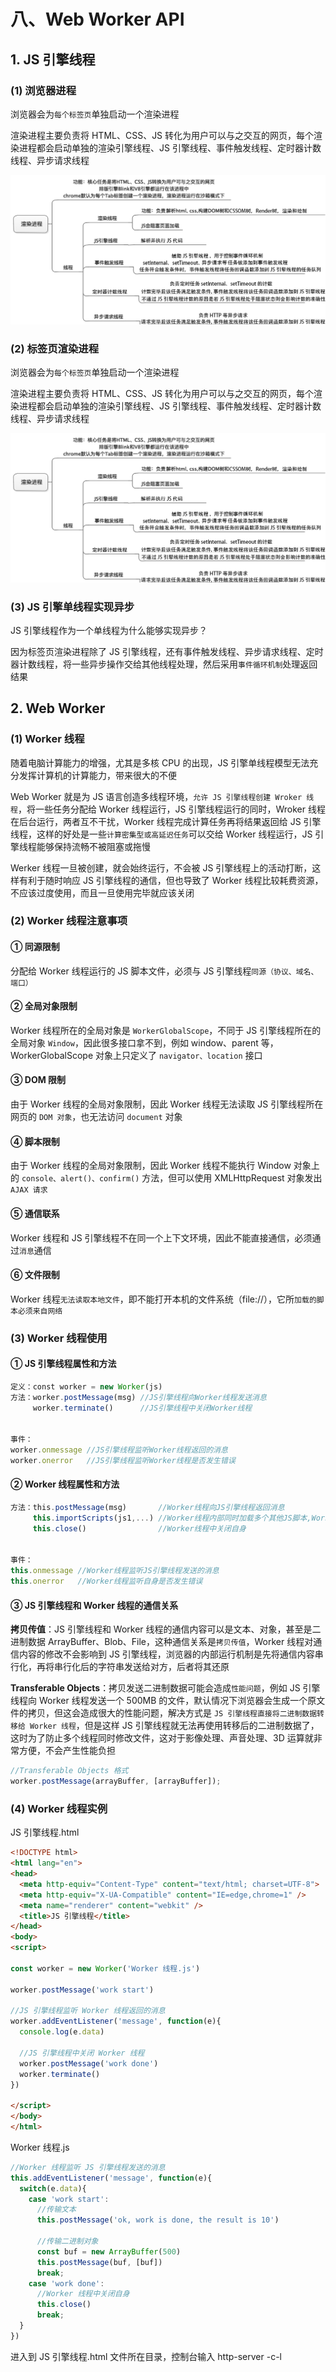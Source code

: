 # 八、Web Worker API

## 1. JS 引擎线程

### (1) 浏览器进程

浏览器会为`每个标签页`单独启动一个渲染进程

渲染进程主要负责将 HTML、CSS、JS 转化为用户可以与之交互的网页，每个渲染进程都会启动单独的渲染引擎线程、JS 引擎线程、事件触发线程、定时器计数线程、异步请求线程

![渲染进程](https://github.com/yuyuyuzhang/Blog/blob/master/images/%E6%B5%8F%E8%A7%88%E5%99%A8/%E6%B5%8F%E8%A7%88%E5%99%A8%E7%9B%B8%E5%85%B3/%E6%B8%B2%E6%9F%93%E8%BF%9B%E7%A8%8B.png)

### (2) 标签页渲染进程

浏览器会为`每个标签页`单独启动一个渲染进程

渲染进程主要负责将 HTML、CSS、JS 转化为用户可以与之交互的网页，每个渲染进程都会启动单独的渲染引擎线程、JS 引擎线程、事件触发线程、定时器计数线程、异步请求线程

![渲染进程](https://github.com/yuyuyuzhang/Blog/blob/master/images/%E6%B5%8F%E8%A7%88%E5%99%A8/%E6%B5%8F%E8%A7%88%E5%99%A8%E7%9B%B8%E5%85%B3/%E6%B8%B2%E6%9F%93%E8%BF%9B%E7%A8%8B.png)

### (3) JS 引擎单线程实现异步

JS 引擎线程作为一个单线程为什么能够实现异步？

因为标签页渲染进程除了 JS 引擎线程，还有事件触发线程、异步请求线程、定时器计数线程，将一些异步操作交给其他线程处理，然后采用`事件循环机制`处理返回结果

## 2. Web Worker

### (1) Worker 线程

随着电脑计算能力的增强，尤其是多核 CPU 的出现，JS 引擎单线程模型无法充分发挥计算机的计算能力，带来很大的不便

Web Worker 就是为 JS 语言创造多线程环境，`允许 JS 引擎线程创建 Wroker 线程`，将一些任务分配给 Worker 线程运行，JS 引擎线程运行的同时，Wroker 线程在后台运行，两者互不干扰，Worker 线程完成计算任务再将结果返回给 JS 引擎线程，这样的好处是一些`计算密集型或高延迟任务`可以交给 Worker 线程运行，JS 引擎线程能够保持流畅不被阻塞或拖慢

Werker 线程一旦被创建，就会始终运行，不会被 JS 引擎线程上的活动打断，这样有利于随时响应 JS 引擎线程的通信，但也导致了 Worker 线程比较耗费资源，不应该过度使用，而且一旦使用完毕就应该关闭

### (2) Worker 线程注意事项

#### ① 同源限制

分配给 Worker 线程运行的 JS 脚本文件，必须与 JS 引擎线程`同源（协议、域名、端口）`

#### ② 全局对象限制

Worker 线程所在的全局对象是 `WorkerGlobalScope`，不同于 JS 引擎线程所在的全局对象 `Window`，因此很多接口拿不到，例如 window、parent 等，WorkerGlobalScope 对象上只定义了 `navigator、location` 接口

#### ③ DOM 限制

由于 Worker 线程的全局对象限制，因此 Worker 线程无法读取 JS 引擎线程所在网页的 `DOM 对象`，也无法访问 `document` 对象

#### ④ 脚本限制

由于 Worker 线程的全局对象限制，因此 Worker 线程不能执行 Window 对象上的 `console、alert()、confirm()` 方法，但可以使用 XMLHttpRequest 对象发出 `AJAX 请求`

#### ⑤ 通信联系

Worker 线程和 JS 引擎线程不在同一个上下文环境，因此不能直接通信，必须通过`消息`通信

#### ⑥ 文件限制

Worker 线程`无法读取本地文件`，即不能打开本机的文件系统（file://），它所`加载的脚本必须来自网络`

### (3) Worker 线程使用

#### ① JS 引擎线程属性和方法

```javascript
定义：const worker = new Worker(js)
方法：worker.postMessage(msg) //JS引擎线程向Worker线程发送消息
     worker.terminate()      //JS引擎线程中关闭Worker线程


事件：
worker.onmessage //JS引擎线程监听Worker线程返回的消息
worker.onerror   //JS引擎线程监听Worker线程是否发生错误
```

#### ② Worker 线程属性和方法

```javascript
方法：this.postMessage(msg)       //Worker线程向JS引擎线程返回消息
     this.importScripts(js1,...) //Worker线程内部同时加载多个其他JS脚本,Worker线程无法读取本地文件,该脚本必须来自网络
     this.close()                //Worker线程中关闭自身


事件：
this.onmessage //Worker线程监听JS引擎线程发送的消息
this.onerror   //Worker线程监听自身是否发生错误
```

#### ③ JS 引擎线程和 Worker 线程的通信关系

**拷贝传值**：JS 引擎线程和 Worker 线程的通信内容可以是文本、对象，甚至是二进制数据 ArrayBuffer、Blob、File，这种通信关系是`拷贝传值`，Worker 线程对通信内容的修改不会影响到 JS 引擎线程，浏览器的内部运行机制是先将通信内容串行化，再将串行化后的字符串发送给对方，后者将其还原

**Transferable Objects**：拷贝发送二进制数据可能会造成`性能问题`，例如 JS 引擎线程向 Worker 线程发送一个 500MB 的文件，默认情况下浏览器会生成一个原文件的拷贝，但这会造成很大的性能问题，解决方式是 `JS 引擎线程直接将二进制数据转移给 Worker 线程`，但是这样 JS 引擎线程就无法再使用转移后的二进制数据了，这时为了防止多个线程同时修改文件，这对于影像处理、声音处理、3D 运算就非常方便，不会产生性能负担

```javascript
//Transferable Objects 格式
worker.postMessage(arrayBuffer, [arrayBuffer]);
```

### (4) Worker 线程实例

JS 引擎线程.html

```html
<!DOCTYPE html>
<html lang="en">
<head>
  <meta http-equiv="Content-Type" content="text/html; charset=UTF-8">
  <meta http-equiv="X-UA-Compatible" content="IE=edge,chrome=1" />
  <meta name="renderer" content="webkit" />
  <title>JS 引擎线程</title>
</head>
<body>
<script>

const worker = new Worker('Worker 线程.js')

worker.postMessage('work start')

//JS 引擎线程监听 Worker 线程返回的消息
worker.addEventListener('message', function(e){
  console.log(e.data)

  //JS 引擎线程中关闭 Worker 线程
  worker.postMessage('work done')
  worker.terminate()
})

</script>
</body>
</html>
```

Worker 线程.js

```javascript
//Worker 线程监听 JS 引擎线程发送的消息
this.addEventListener('message', function(e){
  switch(e.data){
    case 'work start':
      //传输文本
      this.postMessage('ok, work is done, the result is 10')

      //传输二进制对象
      const buf = new ArrayBuffer(500)
      this.postMessage(buf, [buf])
      break;
    case 'work done':
      //Worker 线程中关闭自身
      this.close()
      break;
  }
})
```

进入到 JS 引擎线程.html 文件所在目录，控制台输入 http-server -c-l
